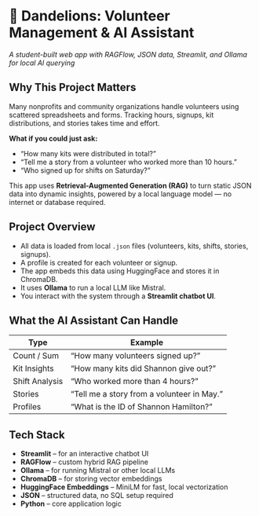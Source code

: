 # 🌼 Dandelions: Volunteer Management & AI Assistant  
*A student-built web app with RAGFlow, JSON data, Streamlit, and Ollama for local AI querying*

## Why This Project Matters

Many nonprofits and community organizations handle volunteers using scattered spreadsheets and forms. Tracking hours, signups, kit distributions, and stories takes time and effort.

**What if you could just ask:**
- “How many kits were distributed in total?”
- “Tell me a story from a volunteer who worked more than 10 hours.”
- “Who signed up for shifts on Saturday?”

This app uses **Retrieval-Augmented Generation (RAG)** to turn static JSON data into dynamic insights, powered by a local language model — no internet or database required.

## Project Overview

- All data is loaded from local `.json` files (volunteers, kits, shifts, stories, signups).
- A profile is created for each volunteer or signup.
- The app embeds this data using HuggingFace and stores it in ChromaDB.
- It uses **Ollama** to run a local LLM like Mistral.
- You interact with the system through a **Streamlit chatbot UI**.

## What the AI Assistant Can Handle

| Type                  | Example                                         |
|------------------------|-------------------------------------------------|
| Count / Sum            | “How many volunteers signed up?”               |
| Kit Insights           | “How many kits did Shannon give out?”          |
| Shift Analysis         | “Who worked more than 4 hours?”                |
| Stories                | “Tell me a story from a volunteer in May.”     |
| Profiles               | “What is the ID of Shannon Hamilton?”          |

## Tech Stack

- **Streamlit** – for an interactive chatbot UI  
- **RAGFlow** – custom hybrid RAG pipeline  
- **Ollama** – for running Mistral or other local LLMs  
- **ChromaDB** – for storing vector embeddings  
- **HuggingFace Embeddings** – MiniLM for fast, local vectorization  
- **JSON** – structured data, no SQL setup required  
- **Python** – core application logic

